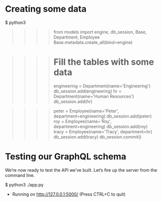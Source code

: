 # Creating some data
$ python3

>>>> from models import engine, db_session, Base, Department, Employee
>>>> Base.metadata.create_all(bind=engine)

>>>> # Fill the tables with some data
>>>> engineering = Department(name='Engineering')
>>>> db_session.add(engineering)
>>>> hr = Department(name='Human Resources')
>>>> db_session.add(hr)

>>>> peter = Employee(name='Peter', department=engineering)
>>>> db_session.add(peter)
>>>> roy = Employee(name='Roy', department=engineering)
>>>> db_session.add(roy)
>>>> tracy = Employee(name='Tracy', department=hr)
>>>> db_session.add(tracy)
>>>> db_session.commit()

# Testing our GraphQL schema 
We’re now ready to test the API we’ve built. Let’s fire up the server from the command line.

$ python3 ./app.py

 * Running on http://127.0.0.1:5000/ (Press CTRL+C to quit)